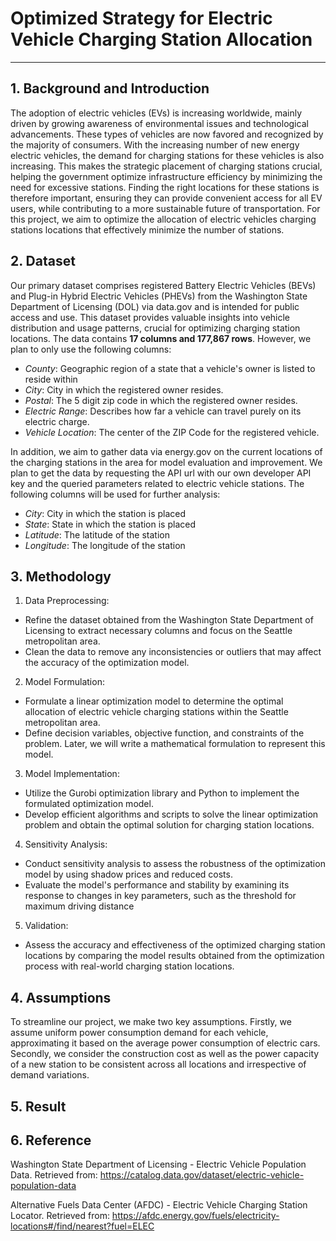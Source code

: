 # Optimized Strategy for Electric Vehicle Charging Station Allocation
---
## 1. Background and Introduction
The adoption of electric vehicles (EVs) is increasing worldwide, mainly driven by growing awareness of environmental issues and technological advancements. These types of vehicles are now favored and recognized by the majority of consumers. With the increasing number of new energy electric vehicles, the demand for charging stations for these vehicles is also increasing. This makes the strategic placement of charging stations crucial, helping the government optimize infrastructure efficiency by minimizing the need for excessive stations. Finding the right locations for these stations is therefore important, ensuring they can provide convenient access for all EV users, while contributing to a more sustainable future of transportation.
For this project, we aim to optimize the allocation of electric vehicles charging stations locations that effectively minimize the number of stations. 

## 2. Dataset
Our primary dataset comprises registered Battery Electric Vehicles (BEVs) and Plug-in Hybrid Electric Vehicles (PHEVs) from the Washington State Department of Licensing (DOL) via data.gov and is intended for public access and use. This dataset provides valuable insights into vehicle distribution and usage patterns, crucial for optimizing charging station locations. The data contains **17 columns and 177,867 rows**. However, we plan to only use the following columns:
- *County*: Geographic region of a state that a vehicle's owner is listed to reside within
- *City*: City in which the registered owner resides.
- *Postal*: The 5 digit zip code in which the registered owner resides.
- *Electric Range*: Describes how far a vehicle can travel purely on its electric charge.
- *Vehicle Location*: The center of the ZIP Code for the registered vehicle.

In addition, we aim to gather data via energy.gov on the current locations of the charging stations in the area for model evaluation and improvement. We plan to get the data by requesting the API url with our own developer API key and the queried parameters related to electric vehicle stations. The following columns will be used for further analysis:
- *City*: City in which the station is placed
- *State*: State in which the station is placed
- *Latitude*: The latitude of the station
- *Longitude*: The longitude of the station

## 3. Methodology
1. Data Preprocessing: 
- Refine the dataset obtained from the Washington State Department of Licensing to extract necessary columns and focus on the Seattle metropolitan area.
- Clean the data to remove any inconsistencies or outliers that may affect the accuracy of the optimization model.
2. Model Formulation: 
- Formulate a linear optimization model to determine the optimal allocation of electric vehicle charging stations within the Seattle metropolitan area.
- Define decision variables, objective function, and constraints of the problem. Later, we will write a mathematical formulation to represent this model. 
3. Model Implementation: 
- Utilize the Gurobi optimization library and Python to implement the formulated optimization model.
- Develop efficient algorithms and scripts to solve the linear optimization problem and obtain the optimal solution for charging station locations.
4. Sensitivity Analysis: 
- Conduct sensitivity analysis to assess the robustness of the optimization model by using shadow prices and reduced costs.
- Evaluate the model's performance and stability by examining its response to changes in key parameters, such as the threshold for maximum driving distance 
5. Validation: 
- Assess the accuracy and effectiveness of the optimized charging station locations by comparing the model results obtained from the optimization process with real-world charging station locations.

## 4. Assumptions
To streamline our project, we make two key assumptions. Firstly, we assume uniform power consumption demand for each vehicle, approximating it based on the average power consumption of electric cars. Secondly, we consider the construction cost as well as the power capacity of a new station to be consistent across all locations and irrespective of demand variations.

## 5. Result

## 6. Reference
Washington State Department of Licensing - Electric Vehicle Population Data. Retrieved
from: https://catalog.data.gov/dataset/electric-vehicle-population-data

Alternative Fuels Data Center (AFDC) - Electric Vehicle Charging Station Locator.
Retrieved from:
https://afdc.energy.gov/fuels/electricity-locations#/find/nearest?fuel=ELEC
